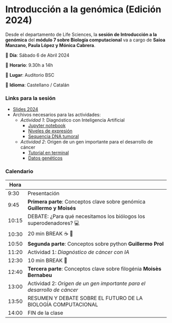 # Introducción a la genómica (Edición 2024)

Desde el departamento de Life Sciences, la **sesión de Introducción a la genómica** del **módulo 7 sobre Biología computacional** va a cargo de **Saioa Manzano, Paula López y Mónica Cabrera**.

:pushpin: **Día**: Sábado 6 de Abril 2024

:pushpin: **Horario**: 9.30h a 14h 

:pushpin: **Lugar**: Auditorio BSC

:pushpin: **Idioma**: Castellano / Catalán


### Links para la sesión

 - [Slides 2024](link_here)
 - Archivos necesarios para las actividades:
    - *Actividad 1*: Diagnóstico con Inteligencia Artificial
      - [Jupyter notebook](Actividad1_Diagnostico.ipynb)
      - [Niveles de expresión](data/breast_cancer_data.csv)
      - [Sequencia DNA tumoral](data/breast_cancer_classification.csv)
    - *Actividad 2*: Origen de un gen importante para el desarrollo de cáncer
      - [Tutorial en terminal](README_filogenia.md)
      - [Datos genéticos](data/brca.fa)
      
### Calendario

| Hora  |                                                                            |
|-------|----------------------------------------------------------------------------|
| 9:30  | Presentación                                                               |
| 9:45  | **Primera parte**: Conceptos clave sobre genómica **Guillermo y Moisés**   |
| 10:15 | DEBATE: ¿Para qué necesitamos los biólogos los superodenadores? :computer: |
| 10:30 | 20 min BREAK :coffee: :croissant:                                          |
| 10:50 | **Segunda parte**: Conceptos sobre python **Guillermo Prol**               |
| 11:20 | Actividad 1: *Diagnóstico de cáncer con IA*                                |
| 12:30 | 10 min BREAK :toilet:                                                      |
| 12:40 | **Tercera parte**: Conceptos clave sobre filogénia **Moisès Bernabeu**     |
| 13:00 | Actividad 2: *Origen de un gen importante para el desarrollo de cáncer*    |
| 13:50 | RESUMEN Y DEBATE SOBRE EL FUTURO DE LA BIOLOGÍA COMPUTACIONAL              |
| 14:00 | FIN de la clase                                                            |

